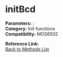 # initBcd

**Parameters:** ;  
**Category:** Init functions  
**Compatibility:** MOS6502  

**Reference Link:**  
[Back to Methods List](../../SUMMARY.md)
